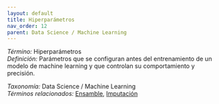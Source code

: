 ```yaml
---
layout: default
title: Hiperparámetros
nav_order: 12
parent: Data Science / Machine Learning
---
```


*Término:* Hiperparámetros  
*Definición:* Parámetros que se configuran antes del entrenamiento de un modelo de machine learning y que controlan su comportamiento y precisión.

*Taxonomía:* Data Science / Machine Learning  
*Términos relacionados:* [Ensamble](https://maleniski.github.io/diccionario-angl-tec-mx/docs/alfabeticamente/E/ensamble/), [Imputación](https://maleniski.github.io/diccionario-angl-tec-mx/docs/alfabeticamente/I/imputacin/)
